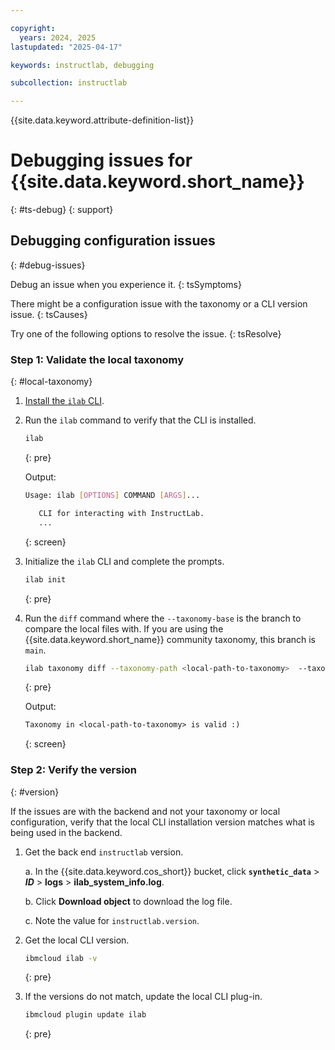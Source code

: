 ```yaml
---

copyright:
  years: 2024, 2025
lastupdated: "2025-04-17"

keywords: instructlab, debugging

subcollection: instructlab

---
```



{{site.data.keyword.attribute-definition-list}}



# Debugging issues for {{site.data.keyword.short_name}}
{: #ts-debug}
{: support}


## Debugging configuration issues
{: #debug-issues}

Debug an issue when you experience it.
{: tsSymptoms}

There might be a configuration issue with the taxonomy or a CLI version issue.
{: tsCauses}

Try one of the following options to resolve the issue.
{: tsResolve}


### Step 1: Validate the local taxonomy
{: #local-taxonomy}

1. [Install the `ilab` CLI](https://github.com/instructlab/instructlab?tab=readme-ov-file#-installing-ilab).

2. Run the `ilab` command to verify that the CLI is installed.

    ```sh
    ilab
    ```
    {: pre}

    Output:
    ```sh
    Usage: ilab [OPTIONS] COMMAND [ARGS]...

       CLI for interacting with InstructLab.
       ...
    ```
    {: screen}

3. Initialize the `ilab` CLI and complete the prompts.

    ```sh
    ilab init
    ```
    {: pre}

4. Run the `diff` command where the `--taxonomy-base` is the branch to compare the local files with. If you are using the {{site.data.keyword.short_name}} community taxonomy, this branch is `main`.

    ```sh
    ilab taxonomy diff --taxonomy-path <local-path-to-taxonomy>  --taxonomy-base empty
    ```
    {: pre}

    Output:
    ```txt
    Taxonomy in <local-path-to-taxonomy> is valid :)
    ```
    {: screen}


### Step 2: Verify the version
{: #version}

If the issues are with the backend and not your taxonomy or local configuration, verify that the local CLI installation version matches what is being used in the backend.

1. Get the back end `instructlab` version.

    a. In the {{site.data.keyword.cos_short}} bucket, click **`synthetic_data`** > ***ID*** > **logs** > **ilab_system_info.log**.

    b. Click **Download object** to download the log file.

    c. Note the value for `instructlab.version`.

1. Get the local CLI version.
    ```sh
    ibmcloud ilab -v
    ```
    {: pre}

1. If the versions do not match, update the local CLI plug-in.

    ```sh
    ibmcloud plugin update ilab
    ```
    {: pre}
